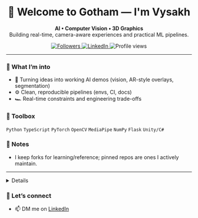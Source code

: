 <!-- Profile README: github.com/vrk7/vrk7 -->
<h1 align="center">🦇 Welcome to Gotham — I'm Vysakh</h1>
<p align="center">
  <b>AI • Computer Vision • 3D Graphics</b><br/>
  Building real-time, camera-aware experiences and practical ML pipelines.
</p>

<p align="center">
  <a href="https://github.com/vrk7" target="_blank" rel="noopener noreferrer">
    <img alt="Followers" src="https://img.shields.io/github/followers/vrk7?label=Follow&style=social">
  </a>
  <a href="https://www.linkedin.com/in/vysakh-ramakrishnan/" target="_blank" rel="noopener noreferrer">
    <img alt="LinkedIn" src="https://img.shields.io/badge/LinkedIn-Vysakh%20Ramakrishnan-blue?logo=linkedin">
  </a>
  <img alt="Profile views" src="https://komarev.com/ghpvc/?username=vrk7&style=flat">
</p>

---

### 🚀 What I’m into
- 🧪 Turning ideas into working AI demos (vision, AR-style overlays, segmentation)
- ⚙️ Clean, reproducible pipelines (envs, CI, docs)
- 🏎️ Real-time constraints and engineering trade-offs

### 🧰 Toolbox
`Python` `TypeScript` `PyTorch` `OpenCV` `MediaPipe` `NumPy` `Flask` `Unity/C#`

### 📌 Notes
- I keep forks for learning/reference; pinned repos are ones I actively maintain.

---

<details>
  ### 📈 GitHub stats
  
  <p align="center">
    <img src="https://github-readme-stats.vercel.app/api?username=vrk7&show_icons=true&hide_title=true" alt="GitHub stats">
    <br><br>
    <img src="https://github-readme-stats.vercel.app/api/top-langs/?username=vrk7&layout=compact&hide_title=true" alt="Top languages">
  </p>

</details>

### 🤝 Let’s connect
- 📫 DM me on <a href="https://www.linkedin.com/in/vysakh-ramakrishnan/" target="_blank" rel="noopener noreferrer">LinkedIn</a>
